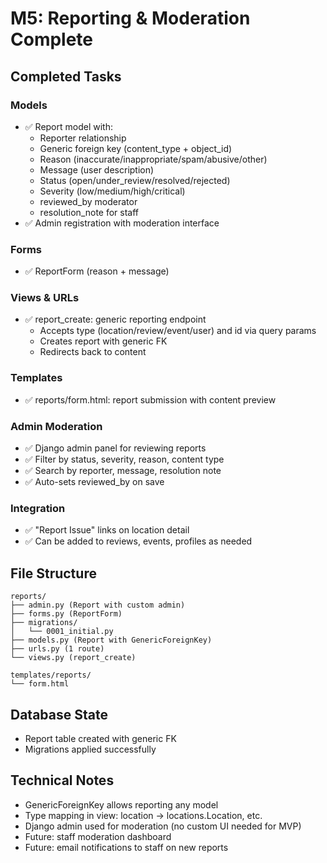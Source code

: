# M5: Reporting & Moderation Complete

## Completed Tasks

### Models
- ✅ Report model with:
  - Reporter relationship
  - Generic foreign key (content_type + object_id)
  - Reason (inaccurate/inappropriate/spam/abusive/other)
  - Message (user description)
  - Status (open/under_review/resolved/rejected)
  - Severity (low/medium/high/critical)
  - reviewed_by moderator
  - resolution_note for staff
- ✅ Admin registration with moderation interface

### Forms
- ✅ ReportForm (reason + message)

### Views & URLs
- ✅ report_create: generic reporting endpoint
  - Accepts type (location/review/event/user) and id via query params
  - Creates report with generic FK
  - Redirects back to content

### Templates
- ✅ reports/form.html: report submission with content preview

### Admin Moderation
- ✅ Django admin panel for reviewing reports
- ✅ Filter by status, severity, reason, content type
- ✅ Search by reporter, message, resolution note
- ✅ Auto-sets reviewed_by on save

### Integration
- ✅ "Report Issue" links on location detail
- ✅ Can be added to reviews, events, profiles as needed

## File Structure
```
reports/
├── admin.py (Report with custom admin)
├── forms.py (ReportForm)
├── migrations/
│   └── 0001_initial.py
├── models.py (Report with GenericForeignKey)
├── urls.py (1 route)
└── views.py (report_create)

templates/reports/
└── form.html
```

## Database State
- Report table created with generic FK
- Migrations applied successfully

## Technical Notes
- GenericForeignKey allows reporting any model
- Type mapping in view: location → locations.Location, etc.
- Django admin used for moderation (no custom UI needed for MVP)
- Future: staff moderation dashboard
- Future: email notifications to staff on new reports

